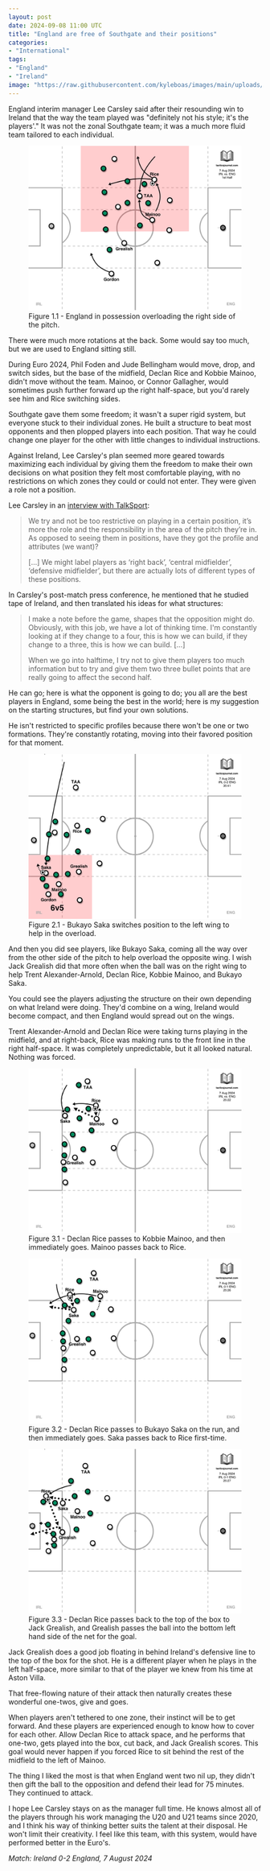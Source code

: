 ```yaml
---
layout: post
date: 2024-09-08 11:00 UTC
title: "England are free of Southgate and their positions"
categories:
- "International"
tags:
- "England"
- "Ireland"
image: "https://raw.githubusercontent.com/kyleboas/images/main/uploads/2024/09/08/Image-08Sep2024_01:49:34.png"
---
```


England interim manager Lee Carsley said after their resounding win to Ireland that the way the team played was "definitely not his style; it's the players'." It was not the zonal Southgate team; it was a much more fluid team tailored to each individual.

<!---more---> 

<figure>
    <img src="https://raw.githubusercontent.com/kyleboas/images/main/uploads/2024/09/08/Image-08Sep2024_00:40:33.png">
    <figcaption>Figure 1.1 - England in possession overloading the right side of the pitch.</figcaption>
</figure>

There were much more rotations at the back. Some would say too much, but we are used to England sitting still.

During Euro 2024, Phil Foden and Jude Bellingham would move, drop, and switch sides, but the base of the midfield, Declan Rice and Kobbie Mainoo, didn't move without the team. Mainoo, or Connor Gallagher, would sometimes push further forward up the right half-space, but you'd rarely see him and Rice switching sides. 

Southgate gave them some freedom; it wasn't a super rigid system, but everyone stuck to their individual zones. He built a structure to beat most opponents and then plopped players into each position. That way he could change one player for the other with little changes to individual instructions.

Against Ireland, Lee Carsley's plan seemed more geared towards maximizing each individual by giving them the freedom to make their own decisions on what position they felt most comfortable playing, with no restrictions on which zones they could or could not enter. They were given a role not a position.

Lee Carsley in an [interview with TalkSport](https://trainingground.guru/articles/lee-carsley-why-england-u21s-choose-players-for-roles-not-positions):

> We try and not be too restrictive on playing in a certain position, it’s more the role and the responsibility in the area of the pitch they’re in. As opposed to seeing them in positions, have they got the profile and attributes (we want)?
> 
> [...] We might label players as ‘right back’, ‘central midfielder’, ‘defensive midfielder’, but there are actually lots of different types of these positions.

In Carsley's post-match press conference, he mentioned that he studied tape of Ireland, and then translated his ideas for what structures:


> I make a note before the game, shapes that the opposition might do. Obviously, with this job, we have a lot of thinking time. I'm constantly looking at if they change to a four, this is how we can build, if they change to a three, this is how we can build. [...] 
>  
> When we go into halftime, I try not to give them players too much information but to try and give them two three bullet points that are really going to affect the second half.

He can go; here is what the opponent is going to do; you all are the best players in England, some being the best in the world; here is my suggestion on the starting structures, but find your own solutions. 

He isn't restricted to specific profiles because there won't be one or two formations. They're constantly rotating, moving into their favored position for that moment.

<figure>
    <img src="https://raw.githubusercontent.com/kyleboas/images/main/uploads/2024/09/08/Image-08Sep2024_00:40:39.png">
    <figcaption>Figure 2.1 - Bukayo Saka switches position to the left wing to help in the overload.</figcaption>
</figure>

And then you did see players, like Bukayo Saka, coming all the way over from the other side of the pitch to help overload the opposite wing. I wish Jack Grealish did that more often when the ball was on the right wing to help Trent Alexander-Arnold, Declan Rice, Kobbie Mainoo, and Bukayo Saka.

You could see the players adjusting the structure on their own depending on what Ireland were doing. They'd combine on a wing, Ireland would become compact, and then England would spread out on the wings. 

Trent Alexander-Arnold and Declan Rice were taking turns playing in the midfield, and at right-back, Rice was making runs to the front line in the right half-space. It was completely unpredictable, but it all looked natural. Nothing was forced.

<figure>
    <img src="https://raw.githubusercontent.com/kyleboas/images/main/uploads/2024/09/08/Image-08Sep2024_00:40:35.png">
    <figcaption>Figure 3.1 - Declan Rice passes to Kobbie Mainoo, and then immediately goes. Mainoo passes back to Rice.</figcaption>
</figure>
<figure>
    <img src="https://raw.githubusercontent.com/kyleboas/images/main/uploads/2024/09/08/Image-08Sep2024_00:40:36.png">
    <figcaption>Figure 3.2 - Declan Rice passes to Bukayo Saka on the run, and then immediately goes. Saka passes back to Rice first-time.</figcaption>
</figure>
<figure>
    <img src="https://raw.githubusercontent.com/kyleboas/images/main/uploads/2024/09/08/Image-08Sep2024_00:40:38.png">
    <figcaption>Figure 3.3 - Declan Rice passes back to the top of the box to Jack Grealish, and Grealish passes the ball into the bottom left hand side of the net for the goal.</figcaption>
</figure>

Jack Grealish does a good job floating in behind Ireland's defensive line to the top of the box for the shot. He is a different player when he plays in the left half-space, more similar to that of the player we knew from his time at Aston Villa. 

That free-flowing nature of their attack then naturally creates these wonderful one-twos, give and goes. 

When players aren't tethered to one zone, their instinct will be to get forward. And these players are experienced enough to know how to cover for each other. Allow Declan Rice to attack space, and he performs that one-two, gets played into the box, cut back, and Jack Grealish scores. This goal would never happen if you forced Rice to sit behind the rest of the midfield to the left of Mainoo. 

The thing I liked the most is that when England went two nil up, they didn't then gift the ball to the opposition and defend their lead for 75 minutes. They continued to attack. 

I hope Lee Carsley stays on as the manager full time. He knows almost all of the players through his work managing the U20 and U21 teams since 2020, and I think his way of thinking better suits the talent at their disposal. He won't limit their creativity. I feel like this team, with this system, would have performed better in the Euro's.

*Match: Ireland 0-2 England, 7 August 2024*